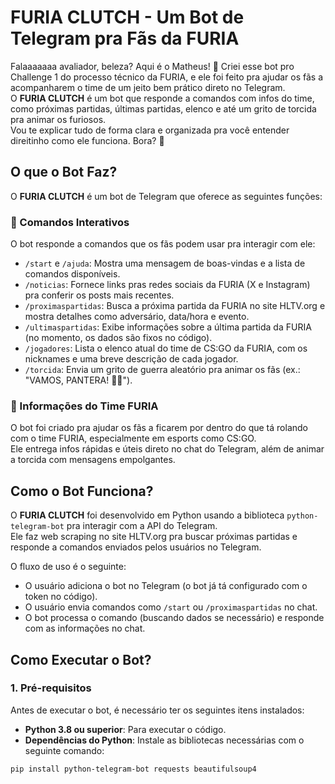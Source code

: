 # FURIA CLUTCH - Um Bot de Telegram pra Fãs da FURIA

Falaaaaaaa avaliador, beleza? Aqui é o Matheus! 👋 Criei esse bot pro Challenge 1 do processo técnico da FURIA, e ele foi feito pra ajudar os fãs a acompanharem o time de um jeito bem prático direto no Telegram.  
O **FURIA CLUTCH** é um bot que responde a comandos com infos do time, como próximas partidas, últimas partidas, elenco e até um grito de torcida pra animar os furiosos.  
Vou te explicar tudo de forma clara e organizada pra você entender direitinho como ele funciona. Bora? 🚀

## O que o Bot Faz?

O **FURIA CLUTCH** é um bot de Telegram que oferece as seguintes funções:

### 🤖 Comandos Interativos

O bot responde a comandos que os fãs podem usar pra interagir com ele:

- `/start` e `/ajuda`: Mostra uma mensagem de boas-vindas e a lista de comandos disponíveis.  
- `/noticias`: Fornece links pras redes sociais da FURIA (X e Instagram) pra conferir os posts mais recentes.  
- `/proximaspartidas`: Busca a próxima partida da FURIA no site HLTV.org e mostra detalhes como adversário, data/hora e evento.  
- `/ultimaspartidas`: Exibe informações sobre a última partida da FURIA (no momento, os dados são fixos no código).  
- `/jogadores`: Lista o elenco atual do time de CS:GO da FURIA, com os nicknames e uma breve descrição de cada jogador.  
- `/torcida`: Envia um grito de guerra aleatório pra animar os fãs (ex.: "VAMOS, PANTERA! 🐆💪").

### 📢 Informações do Time FURIA

O bot foi criado pra ajudar os fãs a ficarem por dentro do que tá rolando com o time FURIA, especialmente em esports como CS:GO.  
Ele entrega infos rápidas e úteis direto no chat do Telegram, além de animar a torcida com mensagens empolgantes.

## Como o Bot Funciona?

O **FURIA CLUTCH** foi desenvolvido em Python usando a biblioteca `python-telegram-bot` pra interagir com a API do Telegram.  
Ele faz web scraping no site HLTV.org pra buscar próximas partidas e responde a comandos enviados pelos usuários no Telegram.

O fluxo de uso é o seguinte:

- O usuário adiciona o bot no Telegram (o bot já tá configurado com o token no código).  
- O usuário envia comandos como `/start` ou `/proximaspartidas` no chat.  
- O bot processa o comando (buscando dados se necessário) e responde com as informações no chat.

## Como Executar o Bot?

### 1. Pré-requisitos

Antes de executar o bot, é necessário ter os seguintes itens instalados:

- **Python 3.8 ou superior**: Para executar o código.  
- **Dependências do Python**: Instale as bibliotecas necessárias com o seguinte comando:

```bash
pip install python-telegram-bot requests beautifulsoup4
